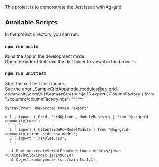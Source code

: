 This project is to demonstrate the Jest issue with Ag-grid

## Available Scripts

In the project directory, you can run:

### `npm run build`

Runs the app in the development mode.<br />
Open the index.html from the dist folder to view it in the browser.

### `npm run unittest`

Start the unit test Jest runner.<br />
See the error
    _SampleGridApp\node_modules\@ag-grid-community\core\dist\esm\es6\main.mjs:15
    export { ColumnFactory } from "./columns/columnFactory.mjs";
    ^^^^^^

    SyntaxError: Unexpected token 'export'

    > 1 | import { Grid, GridOptions, ModuleRegistry } from '@ag-grid-community/core';
        | ^
      2 | import { ClientSideRowModelModule } from "@ag-grid-community/client-side-row-model";
      3 | import './styles.css';
      4 |

      at Runtime.createScriptFromCode (node_modules/jest-runtime/build/index.js:1496:14)
      at Object.<anonymous> (src/main.ts:1:1)_
